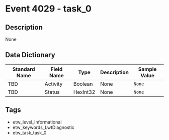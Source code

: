 # Event 4029 - task_0

## Description
None

## Data Dictionary
|Standard Name|Field Name|Type|Description|Sample Value|
|---|---|---|---|---|
|TBD|Activity|Boolean|None|`None`|
|TBD|Status|HexInt32|None|`None`|

## Tags
* etw_level_Informational
* etw_keywords_LwtDiagnostic
* etw_task_task_0
